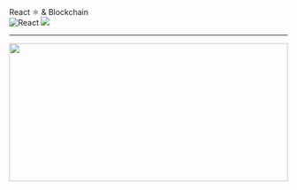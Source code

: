 
<div>
<span>React &#9883; & Blockchain </span>
 
</div>

<div>
   <img src="https://img.shields.io/badge/React-20232A?style=for-the-badge&logo=react&logoColor=61DAFB" alt="React"/>
 <img src="https://icons.veryicon.com/png/o/business/bitcoin-icon/blockchain-1.png " />
</div>

<hr/>
<img style="width: 100%; height:250px;" src= "https://www.datocms-assets.com/49690/1629950670-react-suspense.png?fit=crop&fm=jpg&h=1000&w=2000"/>


